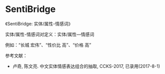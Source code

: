 # SentiBridge

《SentiBridge: 实体/属性-情感词》

实体/属性-情感词对定义：实体/属性—情感词

例如：“长城  宏伟”、“性价比  高”、“价格  高”



参考文献：

- 卢奇, 陈文亮. 中文实体情感表达组合的抽取, CCKS-2017, 已录用(2017-8-1)
